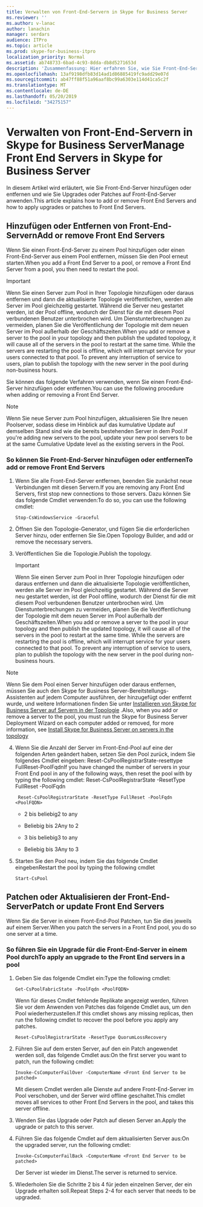 ```yaml
---
title: Verwalten von Front-End-Servern in Skype for Business Server
ms.reviewer: ''
ms.author: v-lanac
author: lanachin
manager: serdars
audience: ITPro
ms.topic: article
ms.prod: skype-for-business-itpro
localization_priority: Normal
ms.assetid: ab748733-6bad-4c93-8dda-db8d5271653d
description: 'Zusammenfassung: Hier erfahren Sie, wie Sie Front-End-Server in Skype for Business Server hinzufügen, entfernen, Patchen oder aktualisieren.'
ms.openlocfilehash: 13af9198dfb83d14ad1d86885419fc9add29e07d
ms.sourcegitcommit: ab47ff88f51a96aaf8bc99a6303e114d41ca5c2f
ms.translationtype: MT
ms.contentlocale: de-DE
ms.lasthandoff: 05/20/2019
ms.locfileid: "34275157"
---
```

# <a name="manage-front-end-servers-in-skype-for-business-server"></a><span data-ttu-id="ede82-103">Verwalten von Front-End-Servern in Skype for Business Server</span><span class="sxs-lookup"><span data-stu-id="ede82-103">Manage Front End Servers in Skype for Business Server</span></span>
 
<span data-ttu-id="ede82-104">In diesem Artikel wird erläutert, wie Sie Front-End-Server hinzufügen oder entfernen und wie Sie Upgrades oder Patches auf Front-End-Server anwenden.</span><span class="sxs-lookup"><span data-stu-id="ede82-104">This article explains how to add or remove Front End Servers and how to apply upgrades or patches to Front End Servers.</span></span>

## <a name="add-or-remove-front-end-servers"></a><span data-ttu-id="ede82-105">Hinzufügen oder Entfernen von Front-End-Servern</span><span class="sxs-lookup"><span data-stu-id="ede82-105">Add or remove Front End Servers</span></span>
  
<span data-ttu-id="ede82-106">Wenn Sie einen Front-End-Server zu einem Pool hinzufügen oder einen Front-End-Server aus einem Pool entfernen, müssen Sie den Pool erneut starten.</span><span class="sxs-lookup"><span data-stu-id="ede82-106">When you add a Front End Server to a pool, or remove a Front End Server from a pool, you then need to restart the pool.</span></span> 
  
> [!IMPORTANT]
> <span data-ttu-id="ede82-p101">Wenn Sie einen Server zum Pool in Ihrer Topologie hinzufügen oder daraus entfernen und dann die aktualisierte Topologie veröffentlichen, werden alle Server im Pool gleichzeitig gestartet. Während die Server neu gestartet werden, ist der Pool offline, wodurch der Dienst für die mit diesem Pool verbundenen Benutzer unterbrochen wird. Um Dienstunterbrechungen zu vermeiden, planen Sie die Veröffentlichung der Topologie mit dem neuen Server im Pool außerhalb der Geschäftszeiten.</span><span class="sxs-lookup"><span data-stu-id="ede82-p101">When you add or remove a server to the pool in your topology and then publish the updated topology, it will cause all of the servers in the pool to restart at the same time. While the servers are restarting the pool is offline, which will interrupt service for your users connected to that pool. To prevent any interruption of service to users, plan to publish the topology with the new server in the pool during non-business hours.</span></span> 
  
<span data-ttu-id="ede82-110">Sie können das folgende Verfahren verwenden, wenn Sie einen Front-End-Server hinzufügen oder entfernen.</span><span class="sxs-lookup"><span data-stu-id="ede82-110">You can use the following procedure when adding or removing a Front End Server.</span></span>
  
> [!NOTE]
> <span data-ttu-id="ede82-111">Wenn Sie neue Server zum Pool hinzufügen, aktualisieren Sie Ihre neuen Poolserver, sodass diese im Hinblick auf das kumulative Update auf demselben Stand sind wie die bereits bestehenden Server in dem Pool.</span><span class="sxs-lookup"><span data-stu-id="ede82-111">If you're adding new servers to the pool, update your new pool servers to be at the same Cumulative Update level as the existing servers in the Pool.</span></span> 
  
### <a name="to-add-or-remove-front-end-servers"></a><span data-ttu-id="ede82-112">So können Sie Front-End-Server hinzufügen oder entfernen</span><span class="sxs-lookup"><span data-stu-id="ede82-112">To add or remove Front End Servers</span></span>

1. <span data-ttu-id="ede82-113">Wenn Sie alle Front-End-Server entfernen, beenden Sie zunächst neue Verbindungen mit diesen Servern.</span><span class="sxs-lookup"><span data-stu-id="ede82-113">If you are removing any Front End Servers, first stop new connections to those servers.</span></span> <span data-ttu-id="ede82-114">Dazu können Sie das folgende Cmdlet verwenden:</span><span class="sxs-lookup"><span data-stu-id="ede82-114">To do so, you can use the following cmdlet:</span></span>
    
   ```
   Stop-CsWindowsService -Graceful
   ```

2. <span data-ttu-id="ede82-115">Öffnen Sie den Topologie-Generator, und fügen Sie die erforderlichen Server hinzu, oder entfernen Sie Sie.</span><span class="sxs-lookup"><span data-stu-id="ede82-115">Open Topology Builder, and add or remove the necessary servers.</span></span> 
    
3. <span data-ttu-id="ede82-116">Veröffentlichen Sie die Topologie.</span><span class="sxs-lookup"><span data-stu-id="ede82-116">Publish the topology.</span></span>
    
    > [!IMPORTANT]
    > <span data-ttu-id="ede82-p103">Wenn Sie einen Server zum Pool in Ihrer Topologie hinzufügen oder daraus entfernen und dann die aktualisierte Topologie veröffentlichen, werden alle Server im Pool gleichzeitig gestartet. Während die Server neu gestartet werden, ist der Pool offline, wodurch der Dienst für die mit diesem Pool verbundenen Benutzer unterbrochen wird. Um Dienstunterbrechungen zu vermeiden, planen Sie die Veröffentlichung der Topologie mit dem neuen Server im Pool außerhalb der Geschäftszeiten.</span><span class="sxs-lookup"><span data-stu-id="ede82-p103">When you add or remove a server to the pool in your topology and then publish the updated topology, it will cause all of the servers in the pool to restart at the same time. While the servers are restarting the pool is offline, which will interrupt service for your users connected to that pool. To prevent any interruption of service to users, plan to publish the topology with the new server in the pool during non-business hours.</span></span> 
  
  > [!NOTE]
> <span data-ttu-id="ede82-120">Wenn Sie dem Pool einen Server hinzufügen oder daraus entfernen, müssen Sie auch den Skype for Business Server-Bereitstellungs-Assistenten auf jedem Computer ausführen, der hinzugefügt oder entfernt wurde, und weitere Informationen finden Sie unter [Installieren von Skype for Business Server auf Servern in der Topologie](https://docs.microsoft.com/skypeforbusiness/deploy/install/install-skype-for-business-server) .</span><span class="sxs-lookup"><span data-stu-id="ede82-120">Also, when you add or remove a server to the pool, you must run the Skype for Business Server Deployment Wizard on each computer added or removed, for more information, see [Install Skype for Business Server on servers in the topology](https://docs.microsoft.com/skypeforbusiness/deploy/install/install-skype-for-business-server)</span></span>
  
4. <span data-ttu-id="ede82-121">Wenn Sie die Anzahl der Server im Front-End-Pool auf eine der folgenden Arten geändert haben, setzen Sie den Pool zurück, indem Sie folgendes Cmdlet eingeben: Reset-CsPoolRegistrarState-resettype FullReset-PoolFqdn</span><span class="sxs-lookup"><span data-stu-id="ede82-121">If you have changed the number of servers in your Front End pool in any of the following ways, then reset the pool with by typing the following cmdlet: Reset-CsPoolRegistrarState -ResetType FullReset -PoolFqdn</span></span> 
    
   ```
    Reset-CsPoolRegistrarState -ResetType FullReset -PoolFqdn  <PoolFQDN>
   ```

     - <span data-ttu-id="ede82-122">2 bis beliebig</span><span class="sxs-lookup"><span data-stu-id="ede82-122">2 to any</span></span>
    
     - <span data-ttu-id="ede82-123">Beliebig bis 2</span><span class="sxs-lookup"><span data-stu-id="ede82-123">Any to 2</span></span>
    
     - <span data-ttu-id="ede82-124">3 bis beliebig</span><span class="sxs-lookup"><span data-stu-id="ede82-124">3 to any</span></span>
    
     - <span data-ttu-id="ede82-125">Beliebig bis 3</span><span class="sxs-lookup"><span data-stu-id="ede82-125">Any to 3</span></span>
    
5. <span data-ttu-id="ede82-126">Starten Sie den Pool neu, indem Sie das folgende Cmdlet eingeben</span><span class="sxs-lookup"><span data-stu-id="ede82-126">Restart the pool by typing the following cmdlet</span></span>
    
   ```
   Start-CsPool
   ```

## <a name="patch-or-update-front-end-servers"></a><span data-ttu-id="ede82-127">Patchen oder Aktualisieren der Front-End-Server</span><span class="sxs-lookup"><span data-stu-id="ede82-127">Patch or update Front End Servers</span></span>

<span data-ttu-id="ede82-128">Wenn Sie die Server in einem Front-End-Pool Patchen, tun Sie dies jeweils auf einem Server.</span><span class="sxs-lookup"><span data-stu-id="ede82-128">When you patch the servers in a Front End pool, you do so one server at a time.</span></span> 
  
### <a name="to-apply-an-upgrade-to-the-front-end-servers-in-a-pool"></a><span data-ttu-id="ede82-129">So führen Sie ein Upgrade für die Front-End-Server in einem Pool durch</span><span class="sxs-lookup"><span data-stu-id="ede82-129">To apply an upgrade to the Front End servers in a pool</span></span>

1. <span data-ttu-id="ede82-130">Geben Sie das folgende Cmdlet ein:</span><span class="sxs-lookup"><span data-stu-id="ede82-130">Type the following cmdlet:</span></span>
    
   ```
   Get-CsPoolFabricState -PoolFqdn <PoolFQDN>
   ```

     <span data-ttu-id="ede82-131">Wenn für dieses Cmdlet fehlende Replikate angezeigt werden, führen Sie vor dem Anwenden von Patches das folgende Cmdlet aus, um den Pool wiederherzustellen.</span><span class="sxs-lookup"><span data-stu-id="ede82-131">If this cmdlet shows any missing replicas, then run the following cmdlet to recover the pool before you apply any patches.</span></span>
    
   ```
   Reset-CsPoolRegistrarState -ResetType QuorumLossRecovery
   ```

2. <span data-ttu-id="ede82-132">Führen Sie auf dem ersten Server, auf den ein Patch angewendet werden soll, das folgende Cmdlet aus:</span><span class="sxs-lookup"><span data-stu-id="ede82-132">On the first server you want to patch, run the following cmdlet:</span></span>
    
   ```
   Invoke-CsComputerFailOver -ComputerName <Front End Server to be patched>
   ```

    <span data-ttu-id="ede82-133">Mit diesem Cmdlet werden alle Dienste auf andere Front-End-Server im Pool verschoben, und der Server wird offline geschaltet.</span><span class="sxs-lookup"><span data-stu-id="ede82-133">This cmdlet moves all services to other Front End Servers in the pool, and takes this server offline.</span></span>
    
3. <span data-ttu-id="ede82-134">Wenden Sie das Upgrade oder Patch auf diesen Server an.</span><span class="sxs-lookup"><span data-stu-id="ede82-134">Apply the upgrade or patch to this server.</span></span>
    
4. <span data-ttu-id="ede82-135">Führen Sie das folgende Cmdlet auf dem aktualisierten Server aus:</span><span class="sxs-lookup"><span data-stu-id="ede82-135">On the upgraded server, run the following cmdlet:</span></span>
    
   ```
   Invoke-CsComputerFailBack -ComputerName <Front End Server to be patched>
   ```

    <span data-ttu-id="ede82-136">Der Server ist wieder im Dienst.</span><span class="sxs-lookup"><span data-stu-id="ede82-136">The server is returned to service.</span></span>
    
5. <span data-ttu-id="ede82-137">Wiederholen Sie die Schritte 2 bis 4 für jeden einzelnen Server, der ein Upgrade erhalten soll.</span><span class="sxs-lookup"><span data-stu-id="ede82-137">Repeat Steps 2-4 for each server that needs to be upgraded.</span></span>
    
